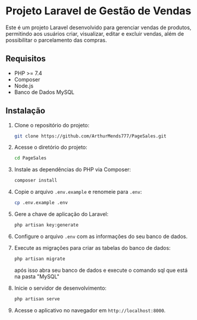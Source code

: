 # Projeto Laravel de Gestão de Vendas

Este é um projeto Laravel desenvolvido para gerenciar vendas de produtos, permitindo aos usuários criar, visualizar, editar e excluir vendas, além de possibilitar o parcelamento das compras.

## Requisitos

- PHP >= 7.4
- Composer
- Node.js
- Banco de Dados MySQL

## Instalação

1. Clone o repositório do projeto:

    ```bash
    git clone https://github.com/ArthurMends777/PageSales.git
    ```

2. Acesse o diretório do projeto:

    ```bash
    cd PageSales
    ```

3. Instale as dependências do PHP via Composer:

    ```bash
    composer install
    ```

4. Copie o arquivo `.env.example` e renomeie para `.env`:

    ```bash
    cp .env.example .env
    ```

5. Gere a chave de aplicação do Laravel:

    ```bash
    php artisan key:generate
    ```

6. Configure o arquivo `.env` com as informações do seu banco de dados.

7. Execute as migrações para criar as tabelas do banco de dados:

    ```bash
    php artisan migrate
    ```
    após isso abra seu banco de dados e execute o comando sql que está na pasta "MySQL"

8. Inicie o servidor de desenvolvimento:

    ```bash
    php artisan serve
    ```

9. Acesse o aplicativo no navegador em `http://localhost:8000`.

